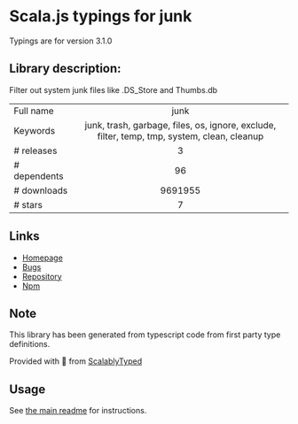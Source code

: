 
# Scala.js typings for junk

Typings are for version 3.1.0

## Library description:
Filter out system junk files like .DS_Store and Thumbs.db

|                    |                 |
| ------------------ | :-------------: |
| Full name          | junk |
| Keywords           | junk, trash, garbage, files, os, ignore, exclude, filter, temp, tmp, system, clean, cleanup |
| # releases         | 3 |
| # dependents       | 96 |
| # downloads        | 9691955 |
| # stars            | 7 |

## Links
- [Homepage](https://github.com/sindresorhus/junk#readme)
- [Bugs](https://github.com/sindresorhus/junk/issues)
- [Repository](https://github.com/sindresorhus/junk)
- [Npm](https://www.npmjs.com/package/junk)
    


## Note
This library has been generated from typescript code from first party type definitions.

Provided with :purple_heart: from [ScalablyTyped](https://github.com/oyvindberg/ScalablyTyped)

## Usage
See [the main readme](../../readme.md) for instructions.


